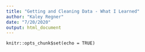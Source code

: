 ```yaml
---
title: "Getting and Cleaning Data - What I Learned"
author: "Kaley Regner"
date: "7/20/2020"
output: html_document
---
```


```{r setup, include=FALSE}
knitr::opts_chunk$set(echo = TRUE)
```


